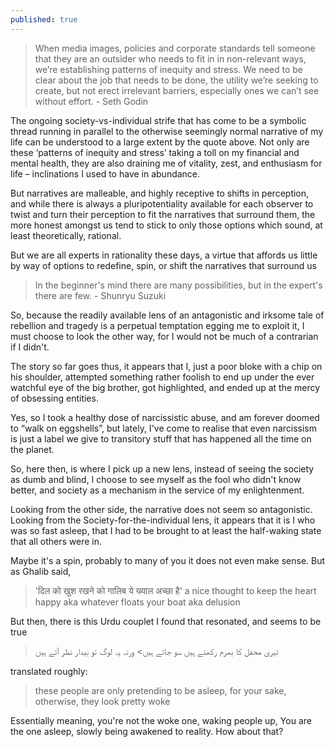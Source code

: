 ```yaml
---
published: true
---
```

> When media images, policies and corporate standards tell someone that they are an outsider who needs to fit in in non-relevant ways, we’re establishing patterns of inequity and stress. We need to be clear about the job that needs to be done, the utility we’re seeking to create, but not erect irrelevant barriers, especially ones we can’t see without effort. - Seth Godin

The ongoing society-vs-individual strife that has come to be a symbolic thread running in parallel to the otherwise seemingly normal narrative of my life can be understood to a large extent by the quote above. Not only are these ‘patterns of inequity and stress’ taking a toll on my financial and mental health, they are also draining me of vitality, zest, and enthusiasm for life – inclinations I used to have in abundance.

But narratives are malleable, and highly receptive to shifts in perception, and while there is always a pluripotentiality available for each observer to twist and turn their perception to fit the narratives that surround them, the more honest amongst us tend to stick to only those options which sound, at least theoretically, rational.

But we are all experts in rationality these days, a virtue that affords us little by way of options to redefine, spin, or shift the narratives that surround us

> In the beginner's mind there are many possibilities, but in the expert's there are few. - Shunryu Suzuki

So, because the readily available lens of an antagonistic and irksome tale of rebellion and tragedy is a perpetual temptation egging me to exploit it, I must choose to look the other way, for I would not be much of a contrarian if I didn't.

The story so far goes thus, it appears that I, just a poor bloke with a chip on his shoulder, attempted something rather foolish to end up under the ever watchful eye of the big brother, got highlighted, and ended up at the mercy of obsessing entities. 

Yes, so I took a healthy dose of narcissistic abuse, and am forever doomed to “walk on eggshells”, but lately, I've come to realise that even narcissism is just a label we give to transitory stuff that has happened all the time on the planet.

So, here then, is where I pick up a new lens, instead of seeing the society as dumb and blind, I choose to see myself as the fool who didn't know better, and society as a mechanism in the service of my enlightenment.

Looking from the other side, the narrative does not seem so antagonistic. Looking from the Society-for-the-individual lens, it appears that it is I who was so fast asleep, that I had to be brought to at least the half-waking state that all others were in.

Maybe it's a spin, probably to many of you it does not even make sense. But as Ghalib said, 

> 'दिल को खुश रखने को गालिब ये ख्‍याल अच्‍छा है'
> a nice thought to keep the heart happy aka whatever floats your boat aka delusion

But then, there is this Urdu couplet I found that resonated, and seems to be true

> تیری محفل کا بھرم رکھتے ہیں سو جاتے ہیں> ورنہ یہ لوگ تو بیدار نظر آتے ہیں

translated roughly:

> these people are only pretending to be asleep, for your sake, 
otherwise, they look pretty woke

Essentially meaning, you're not the woke one, waking people up, You are the one asleep, slowly being awakened to reality. How about that?
